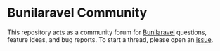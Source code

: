 # Bunilaravel Community

This repository acts as a community forum for [Bunilaravel](https://bunilaravel.com) questions, feature ideas, and bug reports. To start a thread, please open an [issue](https://github.com/bunitech/bunilaravel-community/issues).
